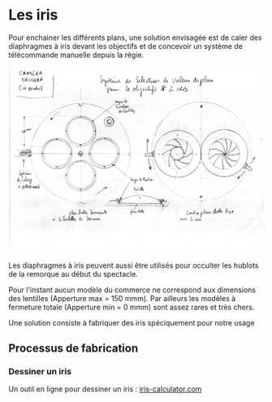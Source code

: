 # Les iris

Pour enchainer les différents plans, une solution envisagée est de caler des diaphragmes à iris devant les objectifs et de concevoir un système de télécommande manuelle depuis la régie.

![planchette et iris](/contenu/plans/planchette_V01.jpeg)

Les diaphragmes à iris peuvent aussi être utilisés pour occulter les hublots de la remorque au début du spectacle.

Pour l'instant aucun modèle du commerce ne correspond aux dimensions des lentilles (Apperture max = 150 mmm). Par ailleurs les modèles à fermeture totale (Apperture min = 0 mmm) sont assez rares et très chers.

Une solution consiste à fabriquer des iris spéciquement pour notre usage

## Processus de fabrication

### Dessiner un iris

Un outil en ligne pour dessiner un iris :
[iris-calculator.com](https://iris-calculator.com/full-closure/)


